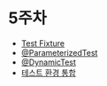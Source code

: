# 5주차

- [Test Fixture](./Test%20Fixture.md)
- [@ParameterizedTest](./@ParameterizedTest.md)
- [@DynamicTest](./@DynamicTest.md)
- [테스트 환경 통합](./테스트%20환경%20통합.md)
